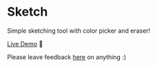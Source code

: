 # Sketch
Simple sketching tool with color picker and eraser!

[Live Demo](https://ddannyll.github.io/sketch/) 🚀

Please leave feedback [here](https://forms.gle/WaZBDSbUHwYbbyHL9) on anything :)
